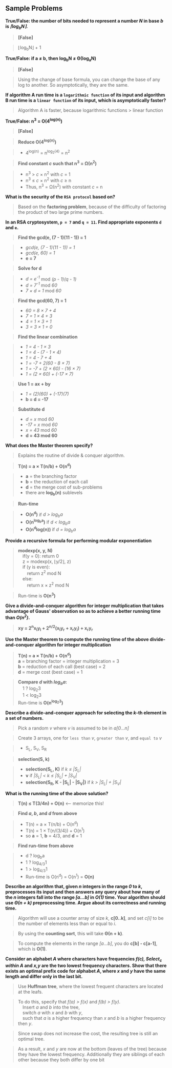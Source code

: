 ## Sample Problems

__True/False: the number of bits needed to represent a number _N_ in base _b_ is _&lceil;log<sub>b</sub>N&rceil;_.__
> __[False]__

> &lfloor;log<sub>b</sub>N&rfloor; + 1

__True/False: if a &#8800; b, then log<sub>b</sub>N &#8800; &Theta;(log<sub>a</sub>N)__
> __[False]__

> Using the change of base formula, you can change the base of any log to another. So asymptotically, they are the same.

__If algorithm A run time is a `logarithmic function` of its input and algorithm B run time is a `linear function` of its input, which is asymptotically faster?__
> Algorithm A is faster, because logarithmic functions &gt; linear function

__True/False: n<sup>3</sup> = O(4<sup>log(n)</sup>)__
> __[False]__

> __Reduce O(4<sup>log(n)</sup>)__

>	* 4<sup>log(n)</sup> = n<sup>log<sub>2</sub>(4)</sup> = n<sup>2</sup>

> __Find constant _c_ such that n<sup>3</sup> = &Omega;(n<sup>2</sup>)__

>	* n<sup>3</sup> &gt; _c_ &times; n<sup>2</sup> with _c_ = 1
>	* n<sup>3</sup> &le; _c_ &times; n<sup>2</sup> with _c_ &ge; n
>	* Thus, n<sup>3</sup> = &Omega;(n<sup>2</sup>) with constant _c_ = n

__What is the security of the `RSA protocol` based on?__
> Based on the __factoring problem__, because of the difficulty of factoring the product of two large prime numbers.

__In an RSA cryptosystem, `p = 7` and `q = 11`. Find appropriate exponents `d` and `e`.__
> __Find the gcd(e, (7 - 1)(11 - 1)) = 1__

>	* _gcd(e, (7 - 1)(11 - 1)) = 1_
>	* _gcd(e, 60) = 1_
>	* __e = 7__

> __Solve for d__

>	* _d = e<sup>-1</sup>_ mod _(p - 1)(q - 1)_
>	* _d = 7<sup>-1</sup>_ mod _60_
>	* _7 &times; d = 1_ mod _60_

> __Find the gcd(60, 7) = 1__

>	* _60 = 8 &times; 7 + 4_
>	* _7 = 1 &times; 4 + 3_
>	* _4 = 1 &times; 3 + 1_
>	* _3 = 3 &times; 1 + 0_

> __Find the linear combination__

>	* _1 = 4 - 1 &times; 3_
>	* _1 = 4 - (7 - 1 &times; 4)_
>	* _1 = 4 - 7 + 4_
>	* _1 = -7 + 2(60 - 8 &times; 7)_
>	* _1 = -7 + (2 &times; 60) - (16 &times; 7)_
>	* _1 = (2 &times; 60) + (-17 &times; 7)_

> __Use 1 = ax + by__

>	* _1 = (2)(60) + (-17)(7)_
>	* __b = d = -17__

> __Substitute d__

>	* _d = x_ mod _60_
>	* _-17 = x_ mod _60_
>	* _x = 43_ mod _60_
>	* __d = 43 mod 60__

__What does the Master theorem specify?__
> Explains the routine of divide & conquer algorithm.

> __T(n) = a &times; T(n/b) + O(n<sup>d</sup>)__

>	* __a__ = the branching factor
>	* __b__ = the reduction of each call
>	* __d__ = the merge cost of sub-problems
>	* there are __log<sub>b</sub>(n)__ sublevels

> __Run-time__

>	* __O(n<sup>d</sup>)__ if _d > log<sub>b</sub>a_
>	* __O(n<sup>log<sub>b</sub>a</sup>)__ if _d < log<sub>b</sub>a_
>	* __O(n<sup>d</sup>log(n))__ if _d = log<sub>b</sub>a_

__Provide a recursive formula for performing modular exponentiation__
> __modexp(x, y, N)__  
> &emsp;if(y = 0): return 0  
> &emsp;z = modexp(x, &lfloor;y/2&rfloor;, z)  
> &emsp;if (y is even):  
> &emsp;&emsp;return z<sup>2</sup> mod N  
> &emsp;else:  
> &emsp;&emsp;return x &times; z<sup>2</sup> mod N

> Run-time is __O(n<sup>3</sup>)__

__Give a divide-and-conquer algorithm for integer multiplication that takes advantage of Gauss' observation so as to achieve a better running time than _O(n<sup>2</sup>)_.__
> __xy = 2<sup>n</sup>x<sub>l</sub>y<sub>l</sub> + 2<sup>n/2</sup>(x<sub>l</sub>y<sub>r</sub> + x<sub>r</sub>y<sub>l</sub>) + x<sub>r</sub>y<sub>r</sub>__

__Use the Master theorem to compute the running time of the above divide-and-conquer algorithm for integer multiplication__
> __T(n) = a &times; T(n/b) + O(n<sup>d</sup>)__   
> __a__ = branching factor = integer multiplication = 3  
> __b__ = reduction of each call (best case) = 2  
> __d__ = merge cost (best case) = 1

> __Compare _d_ with _log<sub>b</sub>a_:__  
> &emsp;1 ? log<sub>2</sub>3  
> &emsp;1 < log<sub>2</sub>3  
> Run-time is __O(n<sup>log<sub>2</sub>3</sup>)__

__Describe a divide-and-conquer approach for selecting the _k_-th element in a set of numbers.__
> Pick a random _v_ where _v_ is assumed to be in _a[0...n]_

> Create 3 arrays, one for `less than` _v_, `greater than` _v_, and `equal to` _v_

>	* S<sub>L</sub>, S<sub>V</sub>, S<sub>R</sub>

> __selection(S, k)__

>	* __selection(S<sub>L</sub>, K)__ if _k &le; |S<sub>L</sub>|_
>	* __v__ if _|S<sub>L</sub>| < k &le; |S<sub>L</sub>| + |S<sub>V</sub>|_
>	* __selection(S<sub>R</sub>, K - |S<sub>L</sub>| - |S<sub>V</sub>|)__ if _k > |S<sub>L</sub>| + |S<sub>V</sub>|_

__What is the running time of the above solution?__
> __T(n) &le; T(3/4n) + O(n)__ <-- memorize this!

> __Find _a_, _b_, and _d_ from above__  

>	* T(n) = a &times; T(n/b) + O(n<sup>d</sup>)
>	* T(n) = 1 &times; T(n/(3/4)) + O(n<sup>1</sup>)
>	* so __a__ = 1, __b__ = 4/3, and __d__ = 1

> __Find run-time from above__

>	* d ? log<sub>b</sub>a
>	* 1 ? log<sub>4/3</sub>1
>	* 1 > log<sub>4/3</sub>1
>	* Run-time is O(n<sup>d</sup>) = O(n<sup>1</sup>) = __O(n)__

__Describe an algorithm that, given _n_ integers in the range _0_ to _k_, preprocesses its input and then answers any query about how many of the _n_ integers fall into the range _[a...b]_ in _O(1)_ time. Your algorithm should use _&Theta;(n + k)_ preprocessing time. Argue about its correctness and running time.__
> Algorithm will use a counter array of size _k_, __c[0..k]__, and set _c[i]_ to be the number of elements less than or equal to _i_.

> By using the __counting sort__, this will take __&Theta;(n + k)__.

> To compute the elements in the range _[a...b]_, you do __c[b] - c[a-1]__, which is __O(1)__. 

__Consider an alphabet _A_ where characters have frequencies _f(c), Select<sub>c</sub> within A_ and _x,y_ are the two lowest frequency characters. Show that there exists an optimal prefix code for alphabet _A_, where _x_ and _y_ have the same length and differ only in the last bit.__
> Use __Huffman tree__, where the lowest frequent characters are located at the leafs.  

> To do this, specify that _f(a) > f(x)_ and _f(b) > f(y)_.   
> &emsp;Insert _a_ and _b_ into the tree,  
> &emsp;switch _a_ with _x_ and _b_ with _y_,  
> &emsp;such that _a_ is a higher frequency than _x_ and _b_ is a higher frequency then _y_.

> Since swap does not increase the cost, the resulting tree is still an optimal tree.

> As a result, _x_ and _y_ are now at the bottom (leaves of the tree) because they have the lowest frequency. Additionally they are siblings of each other because they both differ by one bit

